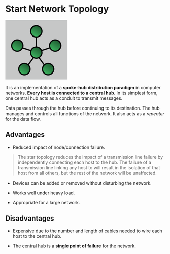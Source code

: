 # Start Network Topology

![](2021-07-18-14-42-34.png)

It is an implementation of a **spoke-hub distribution paradigm** in computer networks. **Every host is connected to a central hub**. In its simplest form, one central hub acts as a conduit to transmit messages.

Data passes through the hub before continuing to its destination. The hub manages and controls all functions of the network. It also acts as a *repeater* for the data flow.

## Advantages

* Reduced impact of node/connection failure.

> The star topology reduces the impact of a transmission line failure by independently connecting each host to the hub. The failure of a transmission line linking any host to will result in the isolation of that host from all others, but the rest of the network will be unaffected.

* Devices can be added or removed without disturbing the network.

* Works well under heavy load.

* Appropriate for a large network.

## Disadvantages

* Expensive due to the number and length of cables needed to wire each host to the central hub.

* The central hub is a **single point of failure** for the network.
